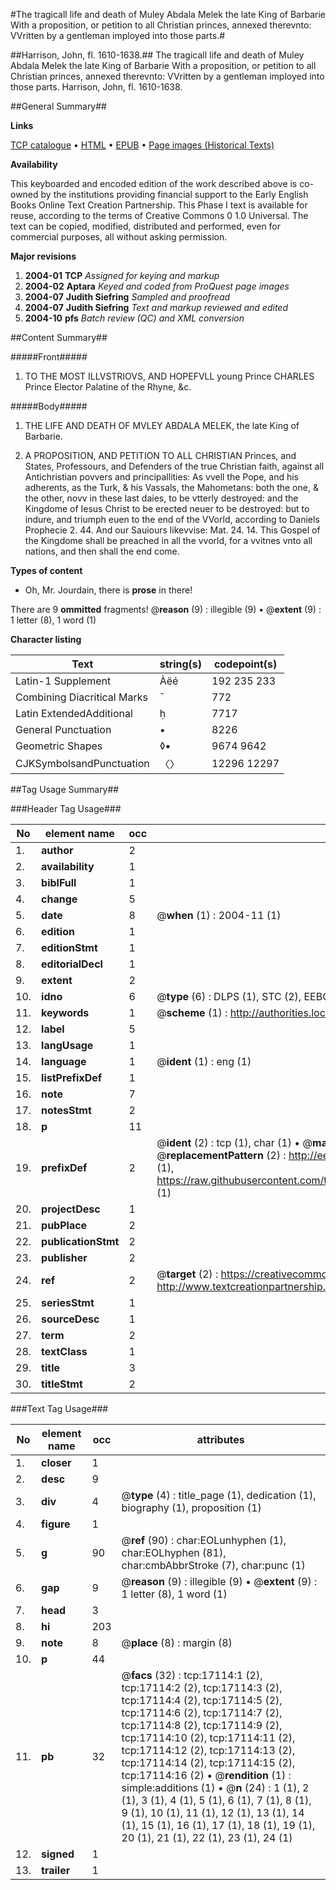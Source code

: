 #The tragicall life and death of Muley Abdala Melek the late King of Barbarie With a proposition, or petition to all Christian princes, annexed therevnto: VVritten by a gentleman imployed into those parts.#

##Harrison, John, fl. 1610-1638.##
The tragicall life and death of Muley Abdala Melek the late King of Barbarie With a proposition, or petition to all Christian princes, annexed therevnto: VVritten by a gentleman imployed into those parts.
Harrison, John, fl. 1610-1638.

##General Summary##

**Links**

[TCP catalogue](http://www.ota.ox.ac.uk/tcp/)  • 
[HTML](http://tei.it.ox.ac.uk/tcp/Texts-HTML/free/A02/A02730.html)  • 
[EPUB](http://tei.it.ox.ac.uk/tcp/Texts-EPUB/free/A02/A02730.epub) • 
[Page images (Historical Texts)](https://data.historicaltexts.jisc.ac.uk/view?pubId=eebo-99851822e&pageId=eebo-99851822e-17114-1)

**Availability**

This keyboarded and encoded edition of the
	       work described above is co-owned by the institutions
	       providing financial support to the Early English Books
	       Online Text Creation Partnership. This Phase I text is
	       available for reuse, according to the terms of Creative
	       Commons 0 1.0 Universal. The text can be copied,
	       modified, distributed and performed, even for
	       commercial purposes, all without asking permission.

**Major revisions**

1. __2004-01__ __TCP__ *Assigned for keying and markup*
1. __2004-02__ __Aptara__ *Keyed and coded from ProQuest page images*
1. __2004-07__ __Judith Siefring__ *Sampled and proofread*
1. __2004-07__ __Judith Siefring__ *Text and markup reviewed and edited*
1. __2004-10__ __pfs__ *Batch review (QC) and XML conversion*

##Content Summary##

#####Front#####

1. TO THE MOST
ILLVSTRIOVS, AND HOPEFVLL
young Prince CHARLES Prince Elector
Palatine of the Rhyne, &c.

#####Body#####

1. THE LIFE
AND DEATH OF
MVLEY ABDALA MELEK,
the late King of Barbarie.

1. A PROPOSITION, AND PETITION TO ALL CHRISTIAN
Princes, and States, Professours, and Defenders of the true
Christian faith, against all Antichristian povvers and
principallities: As vvell the Pope, and his adherents, as
the Turk, & his Vassals, the Mahometans: both the one, &
the other, novv in these last daies, to be vtterly destroyed:
and the Kingdome of Iesus Christ to be erected neuer to
be destroyed: but to indure, and triumph euen to the end
of the VVorld, according to Daniels Prophecie 2. 44.
And our Sauiours likevvise: Mat. 24. 14. This Gospel of
the Kingdome shall be preached in all the vvorld, for a
vvitnes vnto all nations, and then shall the end come.

**Types of content**

  * Oh, Mr. Jourdain, there is **prose** in there!

There are 9 **ommitted** fragments! 
 @__reason__ (9) : illegible (9)  •  @__extent__ (9) : 1 letter (8), 1 word (1)

**Character listing**


|Text|string(s)|codepoint(s)|
|---|---|---|
|Latin-1 Supplement|Àëé|192 235 233|
|Combining             Diacritical Marks|̄|772|
|Latin ExtendedAdditional|ḥ|7717|
|General Punctuation|•|8226|
|Geometric Shapes|◊▪|9674 9642|
|CJKSymbolsandPunctuation|〈〉|12296 12297|

##Tag Usage Summary##

###Header Tag Usage###

|No|element name|occ|attributes|
|---|---|---|---|
|1.|__author__|2||
|2.|__availability__|1||
|3.|__biblFull__|1||
|4.|__change__|5||
|5.|__date__|8| @__when__ (1) : 2004-11 (1)|
|6.|__edition__|1||
|7.|__editionStmt__|1||
|8.|__editorialDecl__|1||
|9.|__extent__|2||
|10.|__idno__|6| @__type__ (6) : DLPS (1), STC (2), EEBO-CITATION (1), PROQUEST (1), VID (1)|
|11.|__keywords__|1| @__scheme__ (1) : http://authorities.loc.gov/ (1)|
|12.|__label__|5||
|13.|__langUsage__|1||
|14.|__language__|1| @__ident__ (1) : eng (1)|
|15.|__listPrefixDef__|1||
|16.|__note__|7||
|17.|__notesStmt__|2||
|18.|__p__|11||
|19.|__prefixDef__|2| @__ident__ (2) : tcp (1), char (1)  •  @__matchPattern__ (2) : ([0-9\-]+):([0-9IVX]+) (1), (.+) (1)  •  @__replacementPattern__ (2) : http://eebo.chadwyck.com/downloadtiff?vid=$1&page=$2 (1), https://raw.githubusercontent.com/textcreationpartnership/Texts/master/tcpchars.xml#$1 (1)|
|20.|__projectDesc__|1||
|21.|__pubPlace__|2||
|22.|__publicationStmt__|2||
|23.|__publisher__|2||
|24.|__ref__|2| @__target__ (2) : https://creativecommons.org/publicdomain/zero/1.0/ (1), http://www.textcreationpartnership.org/docs/. (1)|
|25.|__seriesStmt__|1||
|26.|__sourceDesc__|1||
|27.|__term__|2||
|28.|__textClass__|1||
|29.|__title__|3||
|30.|__titleStmt__|2||


###Text Tag Usage###

|No|element name|occ|attributes|
|---|---|---|---|
|1.|__closer__|1||
|2.|__desc__|9||
|3.|__div__|4| @__type__ (4) : title_page (1), dedication (1), biography (1), proposition (1)|
|4.|__figure__|1||
|5.|__g__|90| @__ref__ (90) : char:EOLunhyphen (1), char:EOLhyphen (81), char:cmbAbbrStroke (7), char:punc (1)|
|6.|__gap__|9| @__reason__ (9) : illegible (9)  •  @__extent__ (9) : 1 letter (8), 1 word (1)|
|7.|__head__|3||
|8.|__hi__|203||
|9.|__note__|8| @__place__ (8) : margin (8)|
|10.|__p__|44||
|11.|__pb__|32| @__facs__ (32) : tcp:17114:1 (2), tcp:17114:2 (2), tcp:17114:3 (2), tcp:17114:4 (2), tcp:17114:5 (2), tcp:17114:6 (2), tcp:17114:7 (2), tcp:17114:8 (2), tcp:17114:9 (2), tcp:17114:10 (2), tcp:17114:11 (2), tcp:17114:12 (2), tcp:17114:13 (2), tcp:17114:14 (2), tcp:17114:15 (2), tcp:17114:16 (2)  •  @__rendition__ (1) : simple:additions (1)  •  @__n__ (24) : 1 (1), 2 (1), 3 (1), 4 (1), 5 (1), 6 (1), 7 (1), 8 (1), 9 (1), 10 (1), 11 (1), 12 (1), 13 (1), 14 (1), 15 (1), 16 (1), 17 (1), 18 (1), 19 (1), 20 (1), 21 (1), 22 (1), 23 (1), 24 (1)|
|12.|__signed__|1||
|13.|__trailer__|1||
